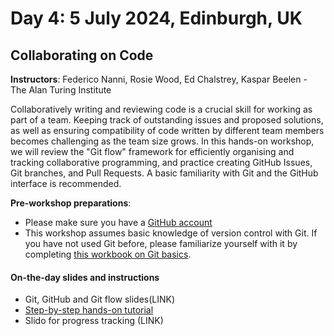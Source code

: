 # Day 4: 5 July 2024, Edinburgh, UK

## Collaborating on Code

**Instructors**: Federico Nanni, Rosie Wood, Ed Chalstrey, Kaspar Beelen - The Alan Turing Institute

Collaboratively writing and reviewing code is a crucial skill for working as part of a team. Keeping track of 
outstanding issues and proposed solutions, as well as ensuring compatibility of code written by different team members 
becomes challenging as the team size grows. In this hands-on workshop, we will review the "Git flow" framework for 
efficiently organising and tracking collaborative programming, and practice creating GitHub Issues, Git branches, and 
Pull Requests. A basic familiarity with Git and the GitHub interface is recommended.

**Pre-workshop preparations**:  
- Please make sure you have a [GitHub account](https://github.com/)
- This workshop assumes basic knowledge of version control with Git. If you have not used Git before, please familiarize yourself with it by completing [this workbook on Git basics](https://docs.google.com/document/d/1uO8f0j62-5FkLkDHht9xOj-XFbr0RTF9sukWCig42vk/edit).

#### On-the-day slides and instructions
- Git, GitHub and Git flow slides(LINK)
- [Step-by-step hands-on tutorial](https://docs.google.com/document/d/1tMo_0u7PE8aK_KfUpyWS7cDFQT4veq9wjNg2mNQE_ew/edit?usp=sharing)
- Slido for progress tracking (LINK)
